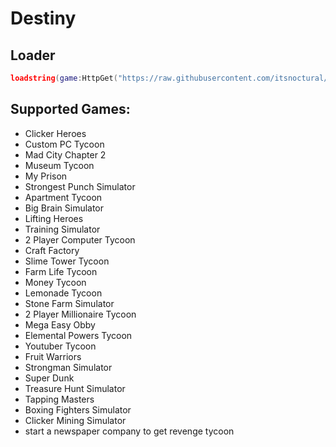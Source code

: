 # Destiny

## Loader
```lua
loadstring(game:HttpGet("https://raw.githubusercontent.com/itsnoctural/Destiny/main/loader.lua"))()
```

## Supported Games:
* Clicker Heroes
* Custom PC Tycoon 
* Mad City Chapter 2 
* Museum Tycoon 
* My Prison
* Strongest Punch Simulator
* Apartment Tycoon
* Big Brain Simulator
* Lifting Heroes
* Training Simulator
* 2 Player Computer Tycoon
* Craft Factory
* Slime Tower Tycoon
* Farm Life Tycoon
* Money Tycoon
* Lemonade Tycoon
* Stone Farm Simulator
* 2 Player Millionaire Tycoon
* Mega Easy Obby
* Elemental Powers Tycoon
* Youtuber Tycoon
* Fruit Warriors
* Strongman Simulator
* Super Dunk
* Treasure Hunt Simulator
* Tapping Masters
* Boxing Fighters Simulator
* Clicker Mining Simulator
* start a newspaper company to get revenge tycoon
